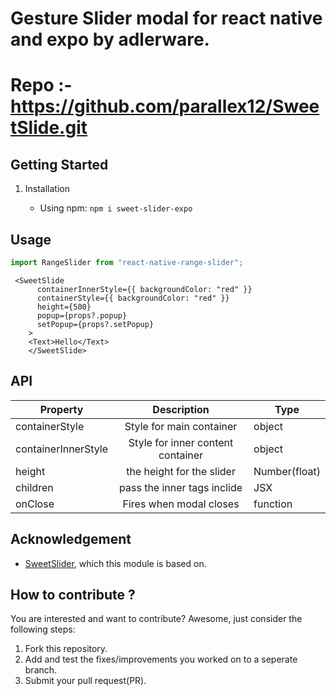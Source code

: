 # Gesture Slider modal for react native and expo by adlerware.

# Repo :- https://github.com/parallex12/SweetSlide.git

## Getting Started

1. Installation

   - Using npm: `npm i sweet-slider-expo`

## Usage

```javascript
import RangeSlider from "react-native-range-slider";
```

```JSX
 <SweetSlide
      containerInnerStyle={{ backgroundColor: "red" }}
      containerStyle={{ backgroundColor: "red" }}
      height={500}
      popup={props?.popup}
      setPopup={props?.setPopup}
    >
    <Text>Hello</Text>
    </SweetSlide>
```

## API

| Property |      Description      |  Type  |
|----------|:-------------:|----------|
| containerStyle |  Style for main container | object 
| containerInnerStyle |  Style for inner content container | object 
| height |  the height for the slider | Number(float) |
| children |  pass the inner tags inclide <SweetSlider>   |   JSX |
| onClose | Fires when modal closes  | function |

## Acknowledgement

   * <a href="https://github.com/parallex12/SweetSlide.git">SweetSlider</a>, which this module is based on.


## How to contribute ?
You are interested and want to contribute? Awesome, just consider the following steps:

1. Fork this repository.
2. Add and test the fixes/improvements you worked on to a seperate branch.
3. Submit your pull request(PR).